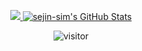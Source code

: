 <p align="center">
<a href="https://github.com/sejin-sim/sejin-sim">
  <img src="https://github-readme-stats.vercel.app/api/top-langs/?username=sejin-sim&hide=html" />
</a>
<a href="https://github.com/sejin-sim/sejin-sim">
  <img src="https://github-readme-stats.vercel.app/api?username=sejin-sim&show_icons=true&line_height=32&count_private=true&hide=contribs" alt="sejin-sim's GitHub Stats" />
</a>
</p>


<p align="center">
  <img src="https://visitor-badge.laobi.icu/badge?page_id=sejin-sim/sejin-sim" alt="visitor"/>
</p>
